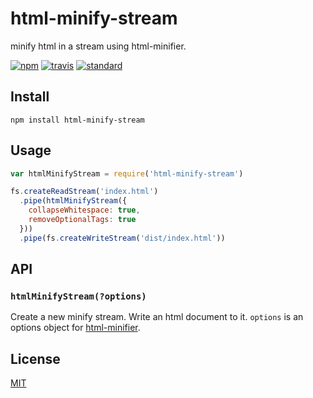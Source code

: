# html-minify-stream

minify html in a stream using html-minifier.

[![npm][npm-image]][npm-url]
[![travis][travis-image]][travis-url]
[![standard][standard-image]][standard-url]

[npm-image]: https://img.shields.io/npm/v/html-minify-stream.svg?style=flat-square
[npm-url]: https://www.npmjs.com/package/html-minify-stream
[travis-image]: https://img.shields.io/travis/goto-bus-stop/html-minify-stream.svg?style=flat-square
[travis-url]: https://travis-ci.org/goto-bus-stop/html-minify-stream
[standard-image]: https://img.shields.io/badge/code%20style-standard-brightgreen.svg?style=flat-square
[standard-url]: http://npm.im/standard

## Install

```
npm install html-minify-stream
```

## Usage

```js
var htmlMinifyStream = require('html-minify-stream')

fs.createReadStream('index.html')
  .pipe(htmlMinifyStream({
    collapseWhitespace: true,
    removeOptionalTags: true
  }))
  .pipe(fs.createWriteStream('dist/index.html'))
```

## API

### `htmlMinifyStream(?options)`

Create a new minify stream. Write an html document to it. `options` is an
options object for [html-minifier](https://github.com/kangax/html-minifier).

## License

[MIT](LICENSE.md)

